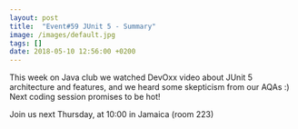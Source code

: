 ```yaml
---
layout: post
title:  "Event#59 JUnit 5 - Summary"
image: /images/default.jpg
tags: []
date: 2018-05-10 12:56:00 +0200
---
```


This week on Java club
we watched DevOxx video about JUnit 5 architecture and features, and we heard some skepticism from our AQAs :) Next coding session promises to be hot!  []()

Join us next Thursday, at 10:00 in Jamaica (room 223)

